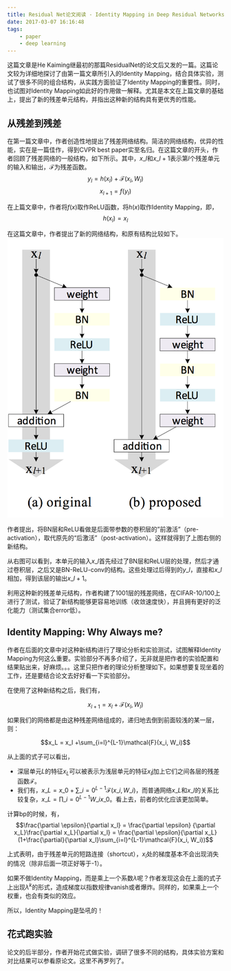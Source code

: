 ```yaml
---
title: Residual Net论文阅读 - Identity Mapping in Deep Residual Networks
date: 2017-03-07 16:16:48
tags:
    - paper
    - deep learning
---
```

这篇文章是He Kaiming继最初的那篇ResidualNet的论文后又发的一篇。这篇论文较为详细地探讨了由第一篇文章所引入的Identity Mapping，结合具体实验，测试了很多不同的组合结构，从实践方面验证了Identity Mapping的重要性。同时，也试图对Identity Mapping如此好的作用做一解释。尤其是本文在上篇文章的基础上，提出了新的残差单元结构，并指出这种新的结构具有更优秀的性能。
<!-- more -->

## 从残差到残差
在第一篇文章中，作者创造性地提出了残差网络结构。简洁的网络结构，优异的性能，实在是一篇佳作，得到CVPR best paper实至名归。在这篇文章的开头，作者回顾了残差网络的一般结构，如下所示。其中，$x\_l$和$x\_{l+1}$表示第$l$个残差单元的输入和输出，$\mathcal{F}$为残差函数。
$$y_l = h(x_l) + \mathcal{F}(x_l, W_l)$$
$$x_{l+1} = f(y_l)$$

在上篇文章中，作者将$f(x)$取作ReLU函数，将$h(x)$取作Identity Mapping，即，
$$h(x_l) = x_l$$

在这篇文章中，作者提出了新的网络结构，和原有结构比较如下。
![新的网络结构，将BN和ReLU看做是前激活](/img/residualnet_improved_structure.png)

作者提出，将BN层和ReLU看做是后面带参数的卷积层的”前激活”（pre-activation），取代原先的“后激活”（post-activation）。这样就得到了上图右侧的新结构。

从右图可以看到，本单元的输入$x\_l$首先经过了BN层和ReLU层的处理，然后才通过卷积层，之后又是BN-ReLU-conv的结构。这些处理过后得到的$y\_l$，直接和$x\_l$相加，得到该层的输出$x\_{l+1}$。

利用这种新的残差单元结构，作者构建了1001层的残差网络，在CIFAR-10/100上进行了测试，验证了新结构能够更容易地训练（收敛速度快），并且拥有更好的泛化能力（测试集合error低）。


## Identity Mapping: Why Always me?
作者在后面的文章中对这种新结构进行了理论分析和实验测试，试图解释Identity Mapping为何这么重要。实验部分不再多介绍了，无非就是把作者的实验配置和结果贴出来，好麻烦。。。这里只把作者的理论分析整理如下。如果想要复现坐着的工作，还是要结合论文去好好看一下实验部分。

在使用了这种新结构之后，我们有，

$$x_{l+1} = x_l + \mathcal{F}(x_l, W_l)$$

如果我们的网络都是由这种残差网络组成的，递归地去倒到前面较浅的某一层，则：

$$x_L = x_l +\sum_{i=l}^{L-1}\mathcal{F}(x_i, W_i)$$

从上面的式子可以看出，

- 深层单元$L$的特征$x_L$可以被表示为浅层单元的特征$x_l$j加上它们之间各层的残差函数$\mathcal{F}$。
- 我们有，$x\_L=x\_0+\sum\_{i=0}^{L-1}\mathcal{F}(x\_i, W\_i)$，而普通网络$x\_L$和$x\_l$的关系比较复杂，$x\_L = \prod\_{i=0}^{L-1}W\_ix\_0$。看上去，前者的优化应该更加简单。

计算bp的时候，有，
$$\frac{\partial \epsilon}{\partial x_l} = \frac{\partial \epsilon} {\partial x_L}\frac{\partial x_L}{\partial x_l} = \frac{\partial \epsilon}{\partial x_L}(1+\frac{\partial}{\partial x_l}\sum_{i=l}^{L-1}\mathcal{F}(x_i, W_i))$$

上式表明，由于残差单元的短路连接（shortcut），$x_l$处的梯度基本不会出现消失的情况（除非后面一项正好等于-1）。

如果不做Identity Mapping，而是乘上一个系数$\lambda$呢？作者发现这会在上面的式子上出现$\lambda^k$的形式，造成梯度以指数规律vanish或者爆炸。同样的，如果乘上一个权重，也会有类似的效应。

所以，Identity Mapping是坠吼的！

## 花式跑实验
论文的后半部分，作者开始花式做实验，调研了很多不同的结构，具体实验方案和对比结果可以参看原论文。这里不再罗列了。
